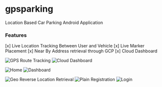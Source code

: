 # gpsparking
Location Based Car Parking Android Application

### Features
[x] Live Location Tracking Between User and Vehicle
[x] Live Marker Placement
[x] Near By Address retrieval through GCP 
[x] Cloud Dashboard

![GPS Route Tracking](screenshot/Screenshot_20180514-085702.png "Description goes here")
![Cloud Dashboard](screenshot/Screenshot_20180514-090015.png "Description goes here")

![Home](screenshot/Screenshot_20180514-085428.png  "Description goes here" )
![Dashboard](screenshot/Screenshot_20180514-085449.png "Description goes here")

![Geo Reverse Location Retrieval](screenshot/Screenshot_20180514-085722.png "Description goes here")
![Plain Registration](screenshot/Screenshot_20180514-085743.png "Description goes here")
![Login](screenshot/Screenshot_20180514-085752.png "Description goes here")


